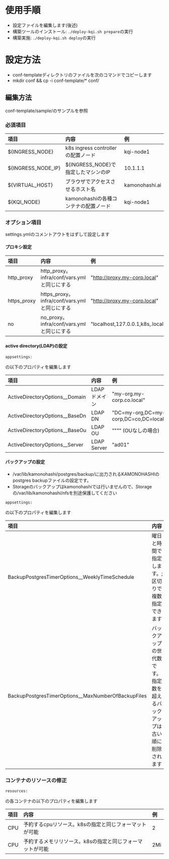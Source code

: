 # 使用手順
* 設定ファイルを編集します(後述)
* 構築ツールのインストール: `./deploy-kqi.sh prepare`の実行
* 構築実施: `./deploy-kqi.sh deploy`の実行

# 設定方法
* conf-templateディレクトリのファイルを次のコマンドでコピーします
* mkdir conf && cp -i conf-template/* conf/ 

## 編集方法
conf-template/sample/のサンプルを参照
### 必須項目
|項目|内容|例|
|:---|:---|:---|
|${INGRESS_NODE}|k8s ingress controllerの配置ノード|kqi-node1|
|${INGRESS_NODE_IP}|${INGRESS_NODE}で指定したマシンのIP|10.1.1.1|
|${VIRTUAL_HOST}|ブラウザでアクセスさせるホスト名|kamonohashi.ai|
|${KQI_NODE}|kamonohashiの各種コンテナの配置ノード|kqi-node1|

### オプション項目
settings.ymlのコメントアウトをはずして設定します

#### プロキシ設定
|項目|内容|例|
|:---|:---|:---|
|http_proxy|http_proxy。infra/conf/vars.ymlと同じにする|"http://proxy.my-corp.local"|
|https_proxy|https_proxy。infra/conf/vars.ymlと同じにする|"http://proxy.my-corp.local"|
|no|no_proxy。infra/conf/vars.ymlと同じにする|"localhost,127.0.0.1,k8s,.local"|
#### active directory(LDAP)の設定
```
appsettings:
```
の以下のプロパティを編集します

|項目|内容|例|
|:---|:---|:---|
|ActiveDirectoryOptions__Domain|LDAPドメイン|"my-org.my-corp.co.local"|
|ActiveDirectoryOptions__BaseDn|LDAP DN|"DC=my-org,DC=my-corp,DC=co,DC=local"|
|ActiveDirectoryOptions__BaseOu|LDAP OU|"\"\"" (OUなしの場合)|
|ActiveDirectoryOptions__Server|LDAP Server|"ad01"|

#### バックアップの設定
* /var/lib/kamonohashi/postgres/backup/に出力されるKAMONOHASHIのpostgres backupファイルの設定です。
* Storageのバックアップはkamonohashiでは行いませんので、Storageの/var/lib/kamonohashi/nfsを別途保護してください
```
appsettings:
```
の以下のプロパティを編集します

|項目|内容|例|
|:---|:---|:---|
|BackupPostgresTimerOptions__WeeklyTimeSchedule|曜日と時間で指定します。;区切りで複数指定できます|"Sun=01:00:00;Mon=01:00:00"|
|BackupPostgresTimerOptions__MaxNumberOfBackupFiles|バックアップの世代数です。指定数を超えるバックアップは古い順に削除されます|"1"|

### コンテナのリソースの修正
```
resources:
```
の各コンテナの以下のプロパティを編集します

|項目|内容|例|
|:---|:---|:---|
|CPU|予約するcpuリソース。k8sの指定と同じフォーマットが可能|2|
|CPU|予約するメモリリソース。k8sの指定と同じフォーマットが可能|2Mi|
